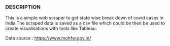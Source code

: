 ### DESCRIPTION

This is a simple web scraper to get state wise break down of covid cases in India.The scraped data is saved as a csv file which could be then be used to create visualisations with tools like Tableau.

Data source : https://www.mohfw.gov.in/
